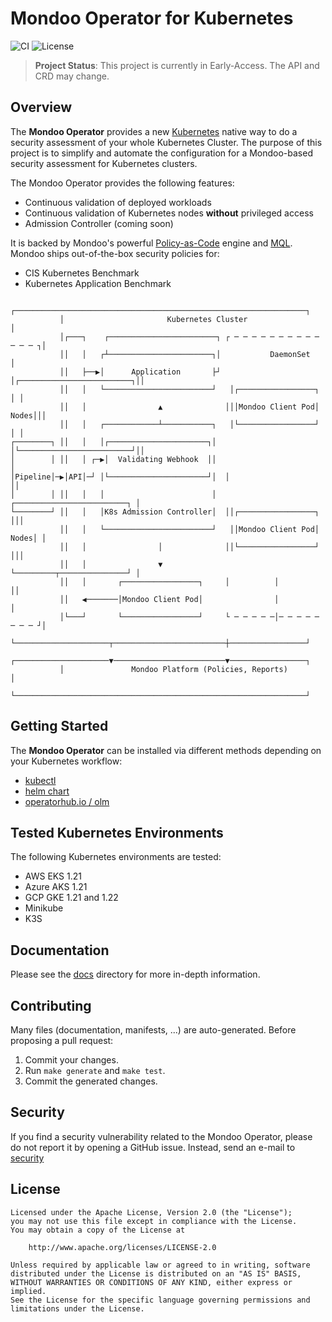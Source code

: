 # Mondoo Operator for Kubernetes

![CI](https://github.com/mondoohq/mondoo-operator/actions/workflows/e2e.yaml/badge.svg)
![License](https://img.shields.io/github/license/mondoohq/mondoo-operator)

> **Project Status**: This project is currently in Early-Access. The API and CRD may change.

## Overview

The **Mondoo Operator** provides a new [Kubernetes](https://kubernetes.io/) native way to do a security assessment of your whole Kubernetes Cluster. The purpose of this project is to simplify and automate the configuration for a Mondoo-based security assessment for Kubernetes clusters.

The Mondoo Operator provides the following features:

- Continuous validation of deployed workloads
- Continuous validation of Kubernetes nodes **without** privileged access
- Admission Controller (coming soon)

It is backed by Mondoo's powerful [Policy-as-Code](https://mondoo.com/docs/getstarted/policy-as-code) engine and [MQL](https://mondoo.com/docs/getstarted/policy-as-code#introducing-the-mondoo-query-language-mql). Mondoo ships out-of-the-box security policies for:

- CIS Kubernetes Benchmark
- Kubernetes Application Benchmark

```text
           ┌─────────────────────────────────────────────────────────────────┐
           │                       Kubernetes Cluster                        │
           │┌───┐    ┌────────────────────────┐ ┌ ─ ─ ─ ─ ─ ─ ─ ─ ─ ─ ─ ─ ─ ┐│
           ││   │   ┌┴───────────────────────┐│           DaemonSet          │
           ││   ├──▶│      Application       ├┘ │┌─────────────────────────┐││
           ││   │   └────────────────────────┘   │┌─────────────────┐      │ │
           ││   │                ▲              │││Mondoo Client Pod│ Nodes│││
           ││   │   ┌────────────┴───────────┐   │└─────────────────┘      │ │
┌────────┐ ││   │   │┌──────────────────────┐│  │└─────────────────────────┘││
│        │ ││   │ ┌─▶│  Validating Webhook  ││                               │
│Pipeline│─▶│API│─┘ │└──────────────────────┘│  │                           ││
│        │ ││   │   │                        │   ┌─────────────────────────┐ │
└────────┘ ││   │   │K8s Admission Controller│  ││┌─────────────────┐      │││
           ││   │   └────────────────────────┘   ││Mondoo Client Pod│ Nodes│ │
           ││   │                │              ││└─────────────────┘      │││
           ││   │                ▼               └─────────┬───────────────┘ │
           ││   │       ┌─────────────────┐     │          │                ││
           ││   ◀───────│Mondoo Client Pod│                │                 │
           │└───┘       └─────────────────┘     └ ─ ─ ─ ─ ─│─ ─ ─ ─ ─ ─ ─ ─ ┘│
           └─────────────────────┬─────────────────────────┼─────────────────┘
           ┌─────────────────────▼─────────────────────────▼─────────────────┐
           │               Mondoo Platform (Policies, Reports)               │
           └─────────────────────────────────────────────────────────────────┘
```

## Getting Started

The **Mondoo Operator** can be installed via different methods depending on your Kubernetes workflow:

- [kubectl](docs/user-manual-kubectl.md)
- [helm chart](docs/user-manual-helm.md)
- [operatorhub.io / olm](docs/user-manual-olm.md)

## Tested Kubernetes Environments

The following Kubernetes environments are tested:

- AWS EKS 1.21
- Azure AKS 1.21
- GCP GKE 1.21 and 1.22
- Minikube
- K3S

## Documentation

Please see the [docs](/docs) directory for more in-depth information.

## Contributing

Many files (documentation, manifests, ...) are auto-generated. Before proposing a pull request:

1. Commit your changes.
2. Run `make generate` and `make test`.
3. Commit the generated changes.

## Security

If you find a security vulnerability related to the Mondoo Operator, please do not report it by opening a GitHub issue. Instead, send an e-mail to [security](mailto:security@mondoo.com)

## License

```text
Licensed under the Apache License, Version 2.0 (the "License");
you may not use this file except in compliance with the License.
You may obtain a copy of the License at

    http://www.apache.org/licenses/LICENSE-2.0

Unless required by applicable law or agreed to in writing, software
distributed under the License is distributed on an "AS IS" BASIS,
WITHOUT WARRANTIES OR CONDITIONS OF ANY KIND, either express or implied.
See the License for the specific language governing permissions and
limitations under the License.
```
